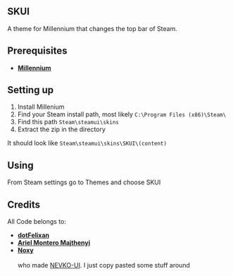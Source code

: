 
## SKUI
A theme for Millennium that changes the top bar of Steam.
<br>

## Prerequisites
- **[Millennium](https://github.com/SteamClientHomebrew/Millennium)**

## Setting up
1. Install Millenium <br>
2. Find your Steam install path, most likely
``` C:\Program Files (x86)\Steam\ ```<br>
3. Find this path
```Steam\steamui\skins```<br>
4. Extract the zip in the directory<br>

It should look like ```Steam\steamui\skins\SKUI\(content)```


## Using
From Steam settings go to Themes and choose SKUI

## Credits
All Code belongs to:
- **[dotFelixan](https://github.com/dotFelixan)**
- **[Ariel Montero Majthenyi](https://github.com/timelord1102)**
- **[Noxy](https://github.com/noxygalaxy)**<br><br>
who made [NEVKO-UI](https://steambrew.app/theme?id=PfApgfY80M1svZEWXQtX).
I just copy pasted some stuff around
